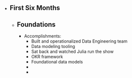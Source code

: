 - ## First Six Months
	- ## Foundations
		- Accomplishments:
			- Built and operationalized Data Engineering team
			- Data modeling tooling
			- Sat back and watched Julia run the show
			- OKR framework
			- Foundational data models
			-
			-